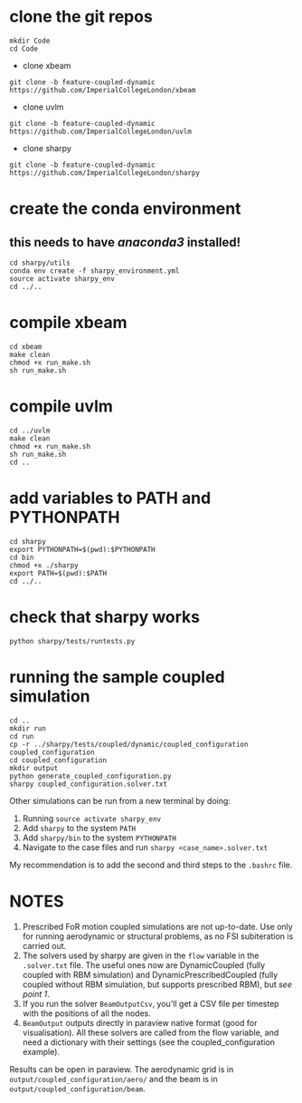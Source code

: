 # clone the git repos
```
mkdir Code
cd Code
```

* clone xbeam
```
git clone -b feature-coupled-dynamic https://github.com/ImperialCollegeLondon/xbeam
```

* clone uvlm
```
git clone -b feature-coupled-dynamic https://github.com/ImperialCollegeLondon/uvlm
```

* clone sharpy
```
git clone -b feature-coupled-dynamic https://github.com/ImperialCollegeLondon/sharpy
```

# create the conda environment
## this needs to have *anaconda3* installed!
```
cd sharpy/utils
conda env create -f sharpy_environment.yml
source activate sharpy_env
cd ../..
```

# compile xbeam
```
cd xbeam
make clean
chmod +x run_make.sh
sh run_make.sh
```

# compile uvlm
```
cd ../uvlm
make clean
chmod +x run_make.sh
sh run_make.sh
cd ..
```

# add variables to PATH and PYTHONPATH
```
cd sharpy
export PYTHONPATH=$(pwd):$PYTHONPATH
cd bin
chmod +x ./sharpy
export PATH=$(pwd):$PATH
cd ../..
```

# check that sharpy works
```
python sharpy/tests/runtests.py
```

# running the sample coupled simulation
```
cd ..
mkdir run
cd run
cp -r ../sharpy/tests/coupled/dynamic/coupled_configuration coupled_configuration
cd coupled_configuration
mkdir output
python generate_coupled_configuration.py
sharpy coupled_configuration.solver.txt
```
Other simulations can be run from a new terminal by doing:
1. Running `source activate sharpy_env`
2. Add `sharpy` to the system `PATH`
3. Add `sharpy/bin` to the system `PYTHONPATH`
4. Navigate to the case files and run `sharpy <case_name>.solver.txt`

My recommendation is to add the second and third steps to the `.bashrc` file.

# NOTES
1. Prescribed FoR motion coupled simulations are not up-to-date. 
Use only for running aerodynamic or structural problems, as no FSI subiteration
is carried out.
2. The solvers used by sharpy are given in the `flow` variable in the
   `.solver.txt` file.
The useful ones now are DynamicCoupled (fully coupled with RBM simulation) and
DynamicPrescribedCoupled (fully coupled without RBM simulation, but supports
prescribed RBM), but *see point 1*.
3. If you run the solver `BeamOutputCsv`, you'll get a CSV file per timestep
with the positions of all the nodes.
4. `BeamOutput` outputs directly in paraview native format (good for
   visualisation).
All these solvers are called from the flow variable, and need a dictionary with
their settings (see the coupled_configuration example).

Results can be open in paraview. The aerodynamic grid is in `output/coupled_configuration/aero/` and the beam is in `output/coupled_configuration/beam`.
